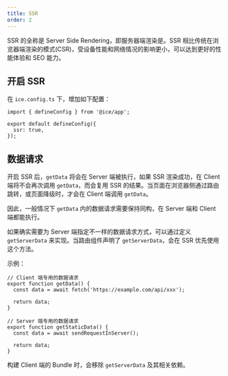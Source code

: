 ```yaml
---
title: SSR
order: 2
---
```


SSR 的全称是 Server Side Rendering，即服务器端渲染是。SSR 相比传统在浏览器端渲染的模式(CSR)，受设备性能和网络情况的影响更小，可以达到更好的性能体验和 SEO 能力。

## 开启 SSR

在 `ice.config.ts` 下，增加如下配置：

```tsx
import { defineConfig } from '@ice/app';

export default defineConfig({
  ssr: true,
});
```

## 数据请求

开启 SSR 后，`getData` 将会在 Server 端被执行，如果 SSR 渲染成功，在 Client 端将不会再次调用 `getData`，而会复用 SSR 的结果。当页面在浏览器侧通过路由跳转，或页面降级时，才会在 Client 端调用 `getData`。

因此，一般情况下 `getData` 内的数据请求需要保持同构，在 Server 端和 Client 端都能执行。

如果确实需要为 Server 端指定不一样的数据请求方式，可以通过定义 `getServerData` 来实现。当路由组件声明了 `getServerData`，会在 SSR 优先使用这个方法。

示例：

```tsx
// Client 端专用的数据请求
export function getData() {
  const data = await fetch('https://example.com/api/xxx');

  return data;
}

// Server 端专用的数据请求
export function getStaticData() {
  const data = await sendRequestInServer();

  return data;
}
```

构建 Client 端的 Bundle 时，会移除 `getServerData` 及其相关依赖。